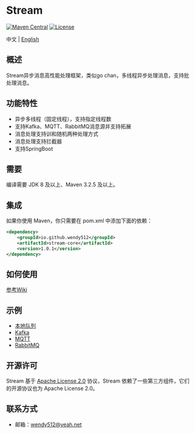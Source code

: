 # Stream

[![Maven Central](https://maven-badges.herokuapp.com/maven-central/io.github.wendy512/stream/badge.svg)](https://search.maven.org/search?q=g:io.github.wendy512%20AND%20stream)
[![License](https://img.shields.io/badge/license-Apache--2.0-green.svg)](https://www.apache.org/licenses/LICENSE-2.0.html)

中文 | [English](README.md)

## 概述
Stream异步消息高性能处理框架，类似go chan，多线程异步处理消息，支持批处理消息。

## 功能特性
- 异步多线程（固定线程），支持指定线程数
- 支持Kafka、MQTT、RabbitMQ消息源并支持拓展
- 消息处理支持训和随机两种处理方式
- 消息处理支持拦截器
- 支持SpringBoot

## 需要
编译需要 JDK 8 及以上、Maven 3.2.5 及以上。

## 集成
如果你使用 Maven，你只需要在 pom.xml 中添加下面的依赖：
```xml  
<dependency>
    <groupId>io.github.wendy512</groupId>
    <artifactId>stream-core</artifactId>
    <version>1.0.1</version>
</dependency>
``` 

## 如何使用

[参考Wiki](https://github.com/wendy512/stream/wiki)

## 示例
* [本地队列](https://github.com/wendy512/stream/tree/master/samples/local-sample)
* [Kafka](https://github.com/wendy512/stream/tree/master/samples/kafka-sample)
* [MQTT](https://github.com/wendy512/stream/tree/master/samples/mqtt-sample)
* [RabbitMQ](https://github.com/wendy512/stream/tree/master/samples/rabbitmq-sample)

## 开源许可
Stream 基于 [Apache License 2.0](./LICENSE) 协议，Stream 依赖了一些第三方组件，它们的开源协议也为 Apache License 2.0。

## 联系方式

- 邮箱：<wendy512@yeah.net>

